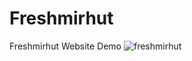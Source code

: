 # Freshmirhut
Freshmirhut Website Demo
![freshmirhut](https://user-images.githubusercontent.com/85715838/124875431-3d715900-e00c-11eb-9a09-4c0940e972df.gif)
